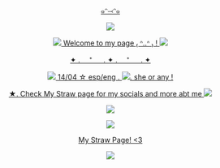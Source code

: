 <p align="center">
<a href="https://youtu.be/bfn9GMQUpSk?si=pHjcbBLizyXxSBfF">๑ᵔ⤙ᵔ๑
<p align="center">
<img src="https://i.ibb.co/6J0dMz4/Untitled2050-20230729233010.png">

<p align="center">
<img src="https://files.catbox.moe/5040pf.gif"> Welcome to my page ₍ ᐢ..ᐢ ₎ ! <img src="https://files.catbox.moe/xmu1c2.gif"> 
<p align="center">

<p align="center">
✦ . 　⁺ 　 . ✦ . 　⁺ 　 . ✦
<p align="center">

<p align="center">
<img src="https://files.catbox.moe/clt1ei.gif"> 14/04 ☆ esp/eng . <img src="https://files.catbox.moe/j8jvd1.gif">. she or any ! 
<p align="center">
<p align="center">
★. Check My Straw page for my socials and more abt me <img src="https://files.catbox.moe/frxgym.gif">
<p align="center">
<p align="center">
<img src="https://64.media.tumblr.com/54b1396c9702e82b3fec1c401abe9029/9d5d7ed754c50d00-87/s500x750/c9a63a7d97cb5bf97f6996413bdab52bbcb7c589.pnj">
<p align="center">

<p align="center">

<img src="https://media1.tenor.com/m/RvyBxQBc1BMAAAAd/melodie-brawl-stars.gif">

<p align="center">

<p align="center">
<a href="https://blueebyyy.straw.page">My Straw Page! <3
<p align="center">

<p align="center">
<img src="https://i.ibb.co/4dc72N5/Untitled2050-20230729233013.png">





<!--
**Blueeeby/Blueeeby** is a ✨ _special_ ✨ repository because its `README.md` (this file) appears on your GitHub profile.

Here are some ideas to get you started:

- 🔭 I’m currently working on ...
- 🌱 I’m currently learning ...
- 👯 I’m looking to collaborate on ...
- 🤔 I’m looking for help with ...
- 💬 Ask me about ...
- 📫 How to reach me: ...
- 😄 Pronouns: ...
- ⚡ Fun fact: ...
-->
